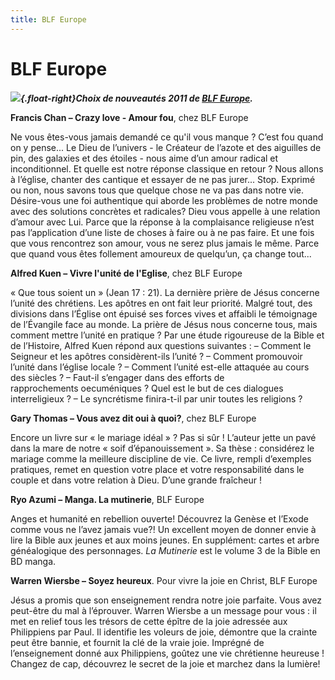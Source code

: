 ```yaml
---
title: BLF Europe
---
```


BLF Europe
==========

***![](/images/logo_blf.jpg){.float-right}Choix de nouveautés 2011 de [BLF Europe](http://www.blfeurope.com/boutique/nouveautes).***

**Francis Chan – Crazy love - Amour fou**, chez BLF Europe

Ne vous êtes-vous jamais demandé ce qu'il vous manque ? C’est fou quand on y pense... Le Dieu de l’univers - le Créateur de l’azote et des aiguilles de pin, des galaxies et des étoiles - nous aime d’un amour radical et inconditionnel. Et quelle est notre réponse classique en retour ? Nous allons à l’église, chanter des cantique et essayer de ne pas jurer... Stop. Exprimé ou non, nous savons tous que quelque chose ne va pas dans notre vie. Désire-vous une foi authentique qui aborde les problèmes de notre monde avec des solutions concrètes et radicales? Dieu vous appelle à une relation d’amour avec Lui. Parce que la réponse à la complaisance religieuse n’est pas l’application d’une liste de choses à faire ou à ne pas faire. Et une fois que vous rencontrez son amour, vous ne serez plus jamais le même. Parce que quand vous êtes follement amoureux de quelqu’un, ça change tout...

**Alfred Kuen – Vivre l'unité de l'Eglise**, chez BLF Europe

« Que tous soient un » (Jean 17 : 21). La dernière prière de Jésus concerne l’unité des chrétiens. Les apôtres en ont fait leur priorité. Malgré tout, des divisions dans l’Église ont épuisé ses forces vives et affaibli le témoignage de l’Évangile face au monde. La prière de Jésus nous concerne tous, mais comment mettre l’unité en pratique ? Par une étude rigoureuse de la Bible et de l’Histoire, Alfred Kuen répond aux questions suivantes : – Comment le Seigneur et les apôtres considèrent-ils l’unité ? – Comment promouvoir l’unité dans l’église locale ? – Comment l’unité est-elle attaquée au cours des siècles ? – Faut-il s’engager dans des efforts de rapprochements oecuméniques ? Quel est le but de ces dialogues interreligieux ? – Le syncrétisme finira-t-il par unir toutes les religions ?

**Gary Thomas – Vous avez dit oui à quoi?**, chez BLF Europe

Encore un livre sur « le mariage idéal » ? Pas si sûr ! L’auteur jette un pavé dans la mare de notre « soif d’épanouissement ». Sa thèse : considérez le mariage comme la meilleure discipline de vie. Ce livre, rempli d’exemples pratiques, remet en question votre place et votre responsabilité dans le couple et dans votre relation à Dieu. D’une grande fraîcheur !

**Ryo Azumi – Manga. La mutinerie**, BLF Europe

Anges et humanité en rebellion ouverte! Découvrez la Genèse et l’Exode comme vous ne l’avez jamais vue?! Un excellent moyen de donner envie à lire la Bible aux jeunes et aux moins jeunes. En supplément: cartes et arbre généalogique des personnages. *La Mutinerie* est le volume 3 de la Bible en BD manga.

**Warren Wiersbe – Soyez heureux**. Pour vivre la joie en Christ, BLF Europe

Jésus a promis que son enseignement rendra notre joie parfaite. Vous avez peut-être du mal à l’éprouver. Warren Wiersbe a un message pour vous : il met en relief tous les trésors de cette épître de la joie adressée aux Philippiens par Paul. Il identifie les voleurs de joie, démontre que la crainte peut être bannie, et fournit la clé de la vraie joie. Imprégné de l’enseignement donné aux Philippiens, goûtez une vie chrétienne heureuse ! Changez de cap, découvrez le secret de la joie et marchez dans la lumière!
